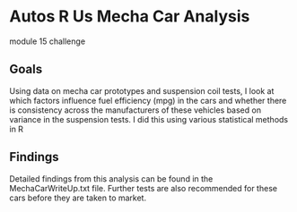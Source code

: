 # Autos R Us Mecha Car Analysis
module 15 challenge

## Goals
Using data on mecha car prototypes and suspension coil tests, I look at which factors influence fuel efficiency (mpg) in the cars and whether there is consistency across the manufacturers of these vehicles based on variance in the suspension tests. I did this using various statistical methods in R

## Findings
Detailed findings from this analysis can be found in the MechaCarWriteUp.txt file. Further tests are also recommended for these cars before they are taken to market.
